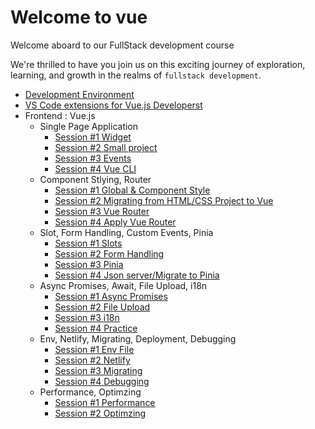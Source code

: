 # Welcome to vue

Welcome aboard to our FullStack development course

We're thrilled to have you join us on this exciting journey of exploration, learning, and growth in the realms of `fullstack development`.

- [Development Environment](/development_environment.md)
- [VS Code extensions for Vue.js Developerst](/vscode_extensions.md)
- Frontend : Vue.js 
  - Single Page Application
    - [Session #1 Widget](/Frontend/SPA/S1/guide.md)
    - [Session #2 Small project](/Frontend/SPA/S2/guide.md)
    - [Session #3 Events](/Frontend/SPA/S3/guide.md)
    - [Session #4 Vue CLI](/Frontend/SPA/S4/guide.md)
  - Component Stlying, Router
    - [Session #1 Global & Component Style](/Frontend/CSR/S1/guide.md)
    - [Session #2 Migrating from HTML/CSS Project to Vue](/Frontend/CSR/S2/guide.md)
    - [Session #3 Vue Router](/Frontend/CSR/S3/guide.md)
    - [Session #4 Apply Vue Router](/Frontend/CSR/S4/guide.md)
  - Slot, Form Handling, Custom Events, Pinia
    - [Session #1 Slots](/Frontend/SFHCP/S1/guide.md)
    - [Session #2 Form Handling](/Frontend/SFHCP/S2/guide.md)
    - [Session #3 Pinia ](/Frontend/SFHCP/S3/guide.md)
    - [Session #4 Json server/Migrate to Pinia ](/Frontend/SFHCP/S4/guide.md)
  - Async Promises, Await, File Upload, i18n
    - [Session #1 Async Promises](/Frontend/AFI18/S1/guide.md)
    - [Session #2 File Upload](/Frontend/AFI18/S2/guide.md)
    - [Session #3 i18n ](/Frontend/AFI18/S3/guide.md)
    - [Session #4 Practice ](/Frontend/AFI18/S4/guide.md)
  - Env, Netlify, Migrating, Deployment, Debugging
    - [Session #1 Env File](/Frontend/DFCAD/S1/guide.md)
    - [Session #2 Netlify](/Frontend/DFCAD/S2/guide.md)
    - [Session #3 Migrating ](/Frontend/DFCAD/S3/guide.md)
    - [Session #4 Debugging ](/Frontend/DFCAD/S4/guide.md)
  - Performance, Optimzing
    - [Session #1 Performance](/Frontend/PO/S1/guide.md)
    - [Session #2 Optimzing](/Frontend/PO/S2/guide.md)